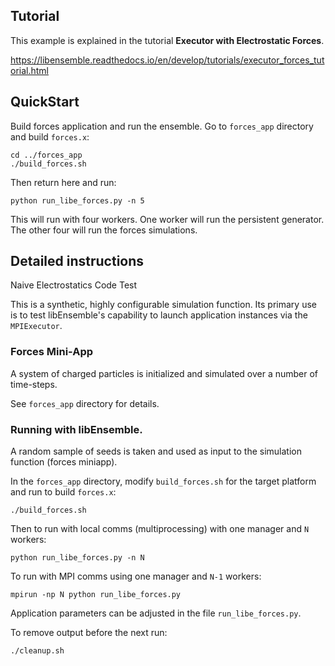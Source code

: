## Tutorial

This example is explained in the tutorial **Executor with Electrostatic Forces**.

https://libensemble.readthedocs.io/en/develop/tutorials/executor_forces_tutorial.html

## QuickStart

Build forces application and run the ensemble. Go to `forces_app` directory and build `forces.x`:

    cd ../forces_app
    ./build_forces.sh

Then return here and run:

    python run_libe_forces.py -n 5

This will run with four workers. One worker will run the persistent generator.
The other four will run the forces simulations.

## Detailed instructions

Naive Electrostatics Code Test

This is a synthetic, highly configurable simulation function. Its primary use
is to test libEnsemble's capability to launch application instances via the `MPIExecutor`.

### Forces Mini-App

A system of charged particles is initialized and simulated over a number of time-steps.

See `forces_app` directory for details.

### Running with libEnsemble.

A random sample of seeds is taken and used as input to the simulation function
(forces miniapp).

In the `forces_app` directory, modify `build_forces.sh` for the target platform
and run to build `forces.x`:

    ./build_forces.sh

Then to run with local comms (multiprocessing) with one manager and `N` workers:

    python run_libe_forces.py -n N

To run with MPI comms using one manager and `N-1` workers:

    mpirun -np N python run_libe_forces.py

Application parameters can be adjusted in the file `run_libe_forces.py`.

To remove output before the next run:

    ./cleanup.sh
